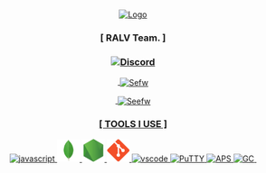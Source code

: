 
<br />
<p align="center">
  <a href="https://github.com/Se1w">
    <img src="https://i.ibb.co/Rzw871Q/grenn.png" alt="Logo" width="152" height="131">
  </a>

<h3 align="center">[ RALV Team. ]</h3>

<h3 align="center"><a href="https://discord.gg/pFd82RR"><img alt="Discord" src="https://img.shields.io/discord/740116459627217003?color=brightgreen&label=My%20Discord%20Server&logo=LOGO&logoColor=brightgreen&style=for-the-badge"></h3>

<p align="center">&nbsp;<img align="center" src="https://github-readme-stats.vercel.app/api?username=Se1w&theme=vue&show_icons=true" alt="Sefw" /></p>
<p align="center">&nbsp;<img align="center" src="https://github-readme-stats.vercel.app/api/top-langs?username=Se1w&show_icons=true&theme=vue&layout=compact" alt="Seefw" /></p>

<h3 align="center">[ TOOLS I USE ]</h3>
<p align="center"><img src="https://devicons.github.io/devicon/devicon.git/icons/javascript/javascript-original.svg" alt="javascript" width="40" height="40"/> <img src="https://raw.githubusercontent.com/devicons/devicon/40cd6bc89a299dc50ac289f8e3b071d0dff49d9c/icons/mongodb/mongodb-original.svg" alt="mongodb" width="40" height="40"/> <img src="https://raw.githubusercontent.com/devicons/devicon/40cd6bc89a299dc50ac289f8e3b071d0dff49d9c/icons/nodejs/nodejs-original.svg" alt="nodejs" width="40" height="40"/> <img
src="https://raw.githubusercontent.com/devicons/devicon/40cd6bc89a299dc50ac289f8e3b071d0dff49d9c/icons/git/git-original.svg" alt="git" width="40" height="40"/> <img
src="https://upload.wikimedia.org/wikipedia/commons/9/9a/Visual_Studio_Code_1.35_icon.svg" alt="vscode" width="40" height="40"/> <img
src="https://upload.wikimedia.org/wikipedia/commons/b/b6/PuTTY_icon_128px.png" alt="PuTTY" width="40" height="40"/> <img
src="https://www.photoshop.com/en/images/apps/photoshop.png" alt="APS" width="40" height="40"/> <img
src="https://i.ibb.co/RSysRkW/yellow-sky-google-chrome-installation-logo-removebg-preview.png" alt="GC" width="40" height="40"/> <img
<hr>

